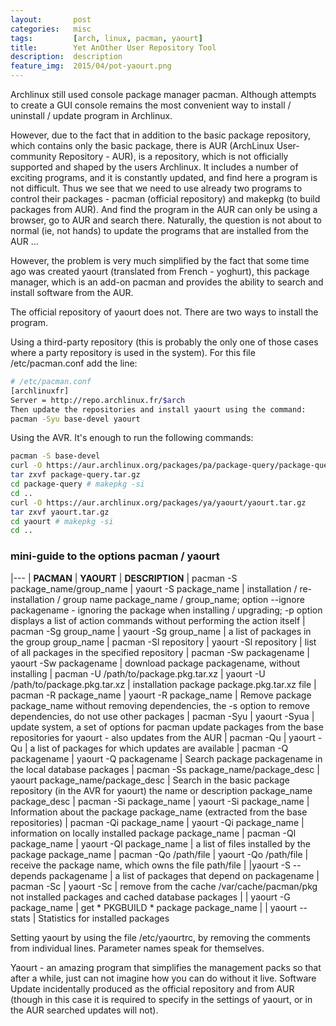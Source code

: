```yaml
---
layout:       post
categories:   misc
tags:         [arch, linux, pacman, yaourt]
title:        Yet AnOther User Repository Tool
description:  description
feature_img:  2015/04/pot-yaourt.png
---
```


Archlinux still used console package manager pacman. Although attempts to create a GUI console remains the most convenient way to install / uninstall / update program in Archlinux.

However, due to the fact that in addition to the basic package repository, which contains only the basic package, there is AUR (ArchLinux User-community Repository - AUR), is a repository, which is not officially supported and shaped by the users Archlinux. It includes a number of exciting programs, and it is constantly updated, and find here a program is not difficult. Thus we see that we need to use already two programs to control their packages - pacman (official repository) and makepkg (to build packages from AUR). And find the program in the AUR can only be using a browser, go to AUR and search there. Naturally, the question is not about to normal (ie, not hands) to update the programs that are installed from the AUR ...

However, the problem is very much simplified by the fact that some time ago was created yaourt (translated from French - yoghurt), this package manager, which is an add-on pacman and provides the ability to search and install software from the AUR.

The official repository of yaourt does not. There are two ways to install the program.

Using a third-party repository (this is probably the only one of those cases where a party repository is used in the system). For this file /etc/pacman.conf add the line:

```sh
# /etc/pacman.conf
[archlinuxfr]
Server = http://repo.archlinux.fr/$arch
Then update the repositories and install yaourt using the command:
pacman -Syu base-devel yaourt
```

Using the AVR. It's enough to run the following commands:

```sh
pacman -S base-devel
curl -O https://aur.archlinux.org/packages/pa/package-query/package-query.tar.gz
tar zxvf package-query.tar.gz
cd package-query # makepkg -si
cd ..
curl -O https://aur.archlinux.org/packages/ya/yaourt/yaourt.tar.gz
tar zxvf yaourt.tar.gz
cd yaourt # makepkg -si
cd ..
```

### mini-guide to the options pacman / yaourt

|---
| **PACMAN** | **YAOURT** | **DESCRIPTION**
| pacman -S package_name/group_name | yaourt -S package_name | installation / re-installation / group name package_name / group_name; option --ignore packagename - ignoring the package when installing / upgrading; -p option displays a list of action commands without performing the action itself
| pacman -Sg group_name | yaourt -Sg group_name | a list of packages in the group group_name
| pacman -Sl repository | yaourt -Sl repository | list of all packages in the specified repository
| pacman -Sw packagename | yaourt -Sw packagename | download package packagename, without installing
| pacman -U /path/to/package.pkg.tar.xz | yaourt -U /path/to/package.pkg.tar.xz | installation package package.pkg.tar.xz file
| pacman -R package_name | yaourt -R package_name | Remove package package_name without removing dependencies, the -s option to remove dependencies, do not use other packages
| pacman -Syu | yaourt -Syua | update system, a set of options for pacman update packages from the base repositories for yaourt - also updates from the AUR
| pacman -Qu | yaourt -Qu | a list of packages for which updates are available
| pacman -Q packagename | yaourt -Q packagename | Search package packagename in the local database packages
| pacman -Ss package_name/package_desc | yaourt package_name/package_desc | Search in the basic package repository (in the AVR for yaourt) the name or description package_name package_desc
| pacman -Si package_name | yaourt -Si package_name | Information about the package package_name (extracted from the base repositories)
| pacman -Qi package_name | yaourt -Qi package_name | information on locally installed package package_name
| pacman -Ql package_name | yaourt -Ql package_name | a list of files installed by the package package_name
| pacman -Qo /path/file | yaourt -Qo /path/file | receive the package name, which owns the file path/file
| |yaourt -S --depends packagename | a list of packages that depend on packagename
| pacman -Sc | yaourt -Sc | remove from the cache /var/cache/pacman/pkg not installed packages and cached database packages
| | yaourt -G package_name | get * PKGBUILD * package package_name
| | yaourt --stats | Statistics for installed packages


Setting yaourt by using the file /etc/yaourtrc, by removing the comments from individual lines. Parameter names speak for themselves. 

Yaourt - an amazing program that simplifies the management packs so that after a while, just can not imagine how you can do without it live. Software Update incidentally produced as the official repository and from AUR (though in this case it is required to specify in the settings of yaourt, or in the AUR searched updates will not).